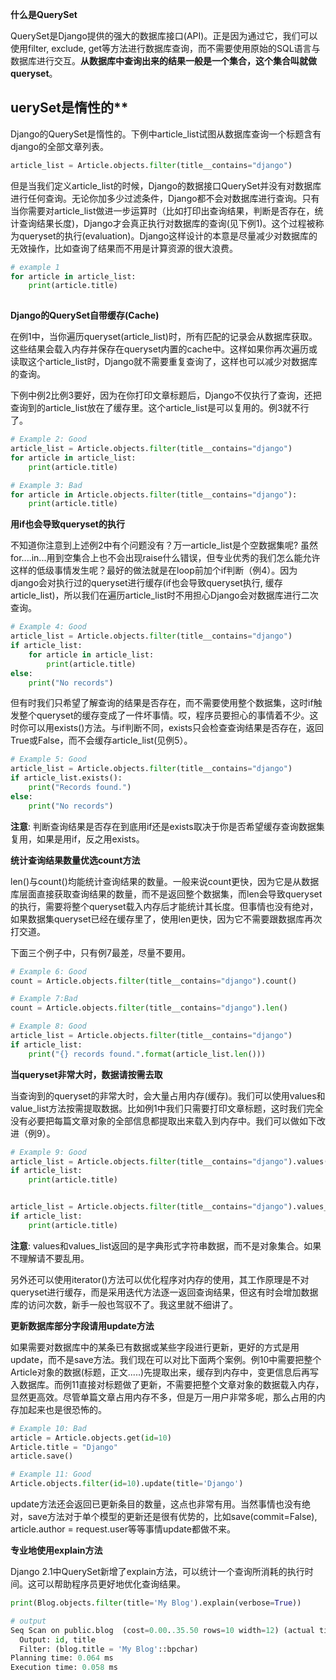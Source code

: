 **什么是QuerySet**

QuerySet是Django提供的强大的数据库接口(API)。正是因为通过它，我们可以使用filter, exclude, get等方法进行数据库查询，而不需要使用原始的SQL语言与数据库进行交互。**从数据库中查询出来的结果一般是一个集合，这个集合叫就做 queryset**。



## uerySet是惰性的**

Django的QuerySet是惰性的。下例中article_list试图从数据库查询一个标题含有django的全部文章列表。

```python
article_list = Article.objects.filter(title__contains="django")
```

但是当我们定义article_list的时候，Django的数据接口QuerySet并没有对数据库进行任何查询。无论你加多少过滤条件，Django都不会对数据库进行查询。只有当你需要对article_list做进一步运算时（比如打印出查询结果，判断是否存在，统计查询结果长度)，Django才会真正执行对数据库的查询(见下例1)。这个过程被称为queryset的执行(evaluation)。Django这样设计的本意是尽量减少对数据库的无效操作，比如查询了结果而不用是计算资源的很大浪费。

```python
# example 1
for article in article_list:
    print(article.title)
    
```


**Django的QuerySet自带缓存(Cache)**

在例1中，当你遍历queryset(article_list)时，所有匹配的记录会从数据库获取。这些结果会载入内存并保存在queryset内置的cache中。这样如果你再次遍历或读取这个article_list时，Django就不需要重复查询了，这样也可以减少对数据库的查询。



下例中例2比例3要好，因为在你打印文章标题后，Django不仅执行了查询，还把查询到的article_list放在了缓存里。这个article_list是可以复用的。例3就不行了。

```python
# Example 2: Good
article_list = Article.objects.filter(title__contains="django")
for article in article_list:
    print(article.title)

# Example 3: Bad
for article in Article.objects.filter(title__contains="django"):
    print(article.title)
```



**用if也会导致queryset的执行**

不知道你注意到上述例2中有个问题没有？万一article_list是个空数据集呢? 虽然for....in...用到空集合上也不会出现raise什么错误，但专业优秀的我们怎么能允许这样的低级事情发生呢？最好的做法就是在loop前加个if判断（例4）。因为django会对执行过的queryset进行缓存(if也会导致queryset执行, 缓存article_list)，所以我们在遍历article_list时不用担心Django会对数据库进行二次查询。

```python
# Example 4: Good
article_list = Article.objects.filter(title__contains="django")
if article_list:
    for article in article_list:
        print(article.title)
else:
    print("No records")
```

但有时我们只希望了解查询的结果是否存在，而不需要使用整个数据集，这时if触发整个queryset的缓存变成了一件坏事情。哎，程序员要担心的事情着不少。这时你可以用exists()方法。与if判断不同，exists只会检查查询结果是否存在，返回True或False，而不会缓存article_list(见例5）。

```python
# Example 5: Good
article_list = Article.objects.filter(title__contains="django")
if article_list.exists():
    print("Records found.")
else:
    print("No records")
```

**注意**: 判断查询结果是否存在到底用if还是exists取决于你是否希望缓存查询数据集复用，如果是用if，反之用exists。



**统计查询结果数量优选count方法**

len()与count()均能统计查询结果的数量。一般来说count更快，因为它是从数据库层面直接获取查询结果的数量，而不是返回整个数据集，而len会导致queryset的执行，需要将整个queryset载入内存后才能统计其长度。但事情也没有绝对，如果数据集queryset已经在缓存里了，使用len更快，因为它不需要跟数据库再次打交道。



下面三个例子中，只有例7最差，尽量不要用。

```python
# Example 6: Good
count = Article.objects.filter(title__contains="django").count()

# Example 7:Bad
count = Article.objects.filter(title__contains="django").len()

# Example 8: Good
article_list = Article.objects.filter(title__contains="django")
if article_list:
    print("{} records found.".format(article_list.len()))
```



**当queryset非常大时，数据请按需去取**

当查询到的queryset的非常大时，会大量占用内存(缓存)。我们可以使用values和value_list方法按需提取数据。比如例1中我们只需要打印文章标题，这时我们完全没有必要把每篇文章对象的全部信息都提取出来载入到内存中。我们可以做如下改进（例9）。

```python
# Example 9: Good
article_list = Article.objects.filter(title__contains="django").values('title')
if article_list:
    print(article.title)


article_list = Article.objects.filter(title__contains="django").values_list('id', 'title')
if article_list:
    print(article.title)
```

**注意**: values和values_list返回的是字典形式字符串数据，而不是对象集合。如果不理解请不要乱用。



另外还可以使用iterator()方法可以优化程序对内存的使用，其工作原理是不对queryset进行缓存，而是采用迭代方法逐一返回查询结果，但这有时会增加数据库的访问次数，新手一般也驾驭不了。我这里就不细讲了。



**更新数据库部分字段请用update方法**

如果需要对数据库中的某条已有数据或某些字段进行更新，更好的方式是用update，而不是save方法。我们现在可以对比下面两个案例。例10中需要把整个Article对象的数据(标题，正文.....)先提取出来，缓存到内存中，变更信息后再写入数据库。而例11直接对标题做了更新，不需要把整个文章对象的数据载入内存，显然更高效。尽管单篇文章占用内存不多，但是万一用户非常多呢，那么占用的内存加起来也是很恐怖的。

```python
# Example 10: Bad
article = Article.objects.get(id=10)
Article.title = "Django"
article.save()

# Example 11: Good
Article.objects.filter(id=10).update(title='Django')
```

update方法还会返回已更新条目的数量，这点也非常有用。当然事情也没有绝对，save方法对于单个模型的更新还是很有优势的，比如save(commit=False), article.author = request.user等等事情update都做不来。



**专业地使用explain方法**

Django 2.1中QuerySet新增了explain方法，可以统计一个查询所消耗的执行时间。这可以帮助程序员更好地优化查询结果。

```python
print(Blog.objects.filter(title='My Blog').explain(verbose=True))

# output
Seq Scan on public.blog  (cost=0.00..35.50 rows=10 width=12) (actual time=0.004..0.004 rows=10 loops=1)
  Output: id, title
  Filter: (blog.title = 'My Blog'::bpchar)
Planning time: 0.064 ms
Execution time: 0.058 ms
```